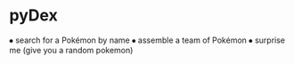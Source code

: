 <h1>pyDex</h1>


⦁	search for a Pokémon by name 
⦁	assemble a team of Pokémon
⦁	surprise me (give you a random pokemon)
